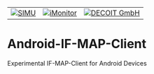 <table>
    <tr>
        <td> <a href="http://www.simu-project.de/"><img src="https://decoit.de/files/DECOIT/logos/forschungsprojekte/simu121x121.jpg" alt="SIMU"></a></td>
        <td><a href="http://www.imonitor-project.de/"><img src="https://decoit.de/files/DECOIT/logos/forschungsprojekte/imonitor121x121.jpg" alt="iMonitor"></a></td>
        <td> <a href="http://www.decoit.de/"><img alt="DECOIT GmbH" src="https://decoit.de/files/DECOIT/logos/logo-decoit-hq_mit%20R_186x53.png"</a> </td>
    </tr>
</table>

Android-IF-MAP-Client
=====================

Experimental IF-MAP-Client for Android Devices
